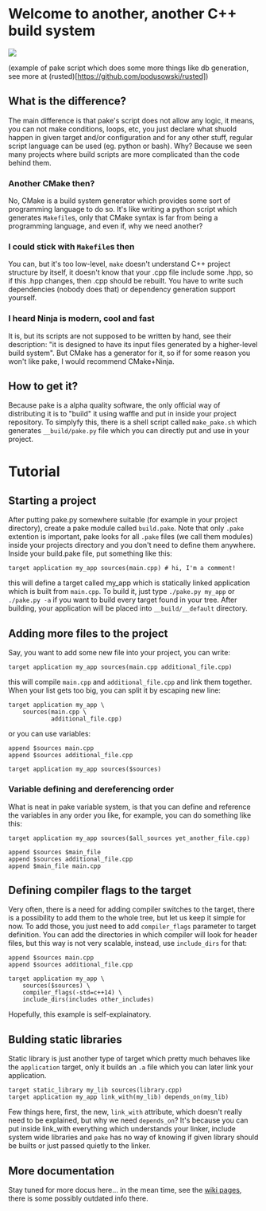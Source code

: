 # Welcome to another, another C++ build system

<img src="https://raw.githubusercontent.com/podusowski/pake/master/screenshot.png" />

(example of pake script which does some more things like db generation, see more at (rusted)[https://github.com/podusowski/rusted])

## What is the difference?
The main difference is that pake's script does not allow any logic, it means, you can not make conditions, loops, etc, you just declare what shuold happen in given target and/or configuration and for any other stuff, regular script language can be used (eg. python or bash). Why? Because we seen many projects where build scripts are more complicated than the code behind them.

### Another CMake then?
No, CMake is a build system generator which provides some sort of programming language to do so. It's like writing a python script which generates `Makefile`s, only that CMake syntax is far from being a programming language, and even if, why we need another?

### I could stick with `Makefile`s then
You can, but it's too low-level, `make` doesn't understand C++ project structure by itself, it doesn't know that your .cpp file include some .hpp, so if this .hpp changes, then .cpp should be rebuilt. You have to write such dependencies (nobody does that) or dependency generation support yourself.

### I heard Ninja is modern, cool and fast
It is, but its scripts are not supposed to be written by hand, see their description: "it is designed to have its input files generated by a higher-level build system". But CMake has a generator for it, so if for some reason you won't like pake, I would recommend CMake+Ninja.

## How to get it?
Because pake is a alpha quality software, the only official way of distributing it is to "build" it using waffle and put in inside your project repository. To simplyfy this, there is a shell script called `make_pake.sh` which generates `__build/pake.py` file which you can directly put and use in your project.

# Tutorial

## Starting a project
After putting pake.py somewhere suitable (for example in your project directory), create a pake module called `build.pake`. Note that only `.pake` extention is important, pake looks for all `.pake` files (we call them modules) inside your projects directory and you don't need to define them anywhere. Inside your build.pake file, put something like this:

```
target application my_app sources(main.cpp) # hi, I'm a comment!
```

this will define a target called my_app which is statically linked application which is built from `main.cpp`. To build it, just type `./pake.py my_app` or `./pake.py -a` if you want to build every target found in your tree. After building, your application will be placed into `__build/__default` directory.

## Adding more files to the project
Say, you want to add some new file into your project, you can write:

```
target application my_app sources(main.cpp additional_file.cpp)
```

this will compile `main.cpp` and `additional_file.cpp` and link them together. When your list gets too big, you can split it by escaping new line:

```
target application my_app \
    sources(main.cpp \
            additional_file.cpp)
```

or you can use variables:

```
append $sources main.cpp
append $sources additional_file.cpp

target application my_app sources($sources)
```

### Variable defining and dereferencing order
What is neat in pake variable system, is that you can define and reference the variables in any order you like, for example, you can do something like this:

```
target application my_app sources($all_sources yet_another_file.cpp)

append $sources $main_file
append $sources additional_file.cpp
append $main_file main.cpp
```

## Defining compiler flags to the target

Very often, there is a need for adding compiler switches to the target, there is a possibility to add them to the whole tree, but let us keep it simple for now. To add those, you just need to add `compiler_flags` parameter to target definition. You can add the directories in which compiler will look for header files, but this way is not very scalable, instead, use `include_dirs` for that:

```
append $sources main.cpp
append $sources additional_file.cpp

target application my_app \
    sources($sources) \
    compiler_flags(-std=c++14) \
    include_dirs(includes other_includes)
```

Hopefully, this example is self-explainatory.

## Bulding static libraries
Static library is just another type of target which pretty much behaves like the `application` target, only it builds an `.a` file which you can later link your application.

```
target static_library my_lib sources(library.cpp)
target application my_app link_with(my_lib) depends_on(my_lib)
```

Few things here, first, the new, `link_with` attribute, which doesn't really need to be explained, but why we need `depends_on`? It's because you can put inside link_with everything which understands your linker, include system wide libraries and `pake` has no way of knowing if given library should be builts or just passed quietly to the linker.

## More documentation

Stay tuned for more docus here... in the mean time, see the [wiki pages](https://github.com/podusowski/pake/wiki), there is some possibly outdated info there.

